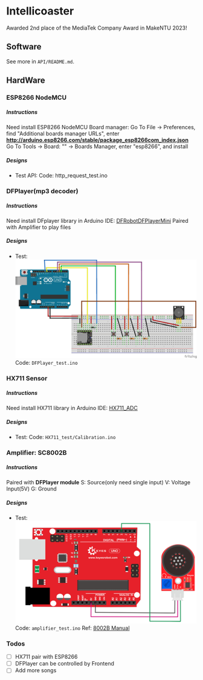# Intellicoaster

Awarded 2nd place of the MediaTek Company Award in MakeNTU 2023!

## Software

See more in `API/README.md`.

## HardWare

### ESP8266 NodeMCU

##### Instructions

Need install ESP8266 NodeMCU Board manager:
Go To File -> Preferences, find "Additional boards manager URLs", enter **http://arduino.esp8266.com/stable/package_esp8266com_index.json**
Go To Tools -> Board: "" -> Boards Manager, enter "esp8266", and install

##### Designs

-   Test API:
    Code: http_request_test.ino

### DFPlayer(mp3 decoder)

##### Instructions

Need install DFplayer library in Arduino IDE: [DFRobotDFPlayerMini](https://github.com/DFRobot/DFRobotDFPlayerMini)
Paired with Amplifier to play files

##### Designs

-   Test:
    ![](./images/dfplayer%20%2B%20amplifier_bb.jpg)
    Code: `DFPlayer_test.ino`

### HX711 Sensor

##### Instructions

Need install HX711 library in Arduino IDE: [HX711_ADC](https://github.com/olkal/HX711_ADC)

##### Designs

-   Test:
    Code: `HX711_test/Calibration.ino`

### Amplifier: SC8002B

##### Instructions

Paired with **DFPlayer module**
S: Source(only need single input)
V: Voltage Input(5V)
G: Ground

##### Designs

-   Test:
    ![](images/SC8002B_test.png)
    Code: `amplifier_test.ino`
    Ref: [8002B Manual](https://usermanual.wiki/m/522e711f739865b07e7657ed286be8a3922e3662aadf33fa6edea18b42717bd4.pdf)

### Todos

-   [ ] HX711 pair with ESP8266
-   [ ] DFPlayer can be controlled by Frontend
-   [ ] Add more songs
